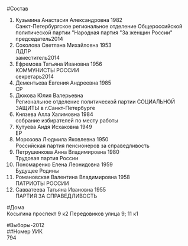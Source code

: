 #Состав  
1. Кузьмина Анастасия Александровна 1982  
    Санкт-Петербургское региональное отделение Общероссийской политической партии "Народная партия "За женщин России"  
    председатель2014  
2. Соколова Светлана Михайловна 1953  
    ЛДПР  
    заместитель2014  
3. Ефремова Татьяна Ивановна 1956  
    КОММУНИСТЫ РОССИИ  
    секретарь2014  
4. Дементьева Евгения Андреевна 1985  
    СР  
5. Дюкова Юлия Валерьевна  
    Региональное отделение политической партии СОЦИАЛЬНОЙ ЗАЩИТЫ в г.Санкт-Петербурге  
6. Князева Алла Халимовна 1984  
    собрание избирателей по месту работы  
7. Кутуева Аидя Исхаковна 1949  
    ЕР  
8. Морозова Людмила Яковлевна 1950  
    Российская партия пенсионеров за справедливость  
9. Петрушенкова Анна Владимировна 1980  
    Трудовая партия России  
10. Пономаренко Елена Леонидовна 1959  
    Будущее Родины  
11. Романовская Валентина Владимировна 1958  
    ПАТРИОТЫ РОССИИ  
12. Савватеева Татьяна Ивановна 1955  
    ПАРТИЯ ЗА СПРАВЕДЛИВОСТЬ  
  
#Дома  
Косыгина проспект 9 к2 Передовиков улица 9; 11 к1  
  
#Выборы-2012  
##Номер УИК  
794  
